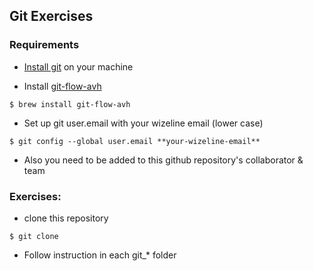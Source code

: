 ## Git Exercises

### Requirements

- [Install git](https://www.atlassian.com/git/tutorials/install-git) on your machine 

- Install [git-flow-avh](https://danielkummer.github.io/git-flow-cheatsheet/)

```$ brew install git-flow-avh```

- Set up git user.email with your wizeline email (lower case)

```$ git config --global user.email **your-wizeline-email** ```

- Also you need to be added to this github repository's collaborator & team


### Exercises:
-  clone this repository

```$ git clone ```

- Follow instruction in each git_* folder

